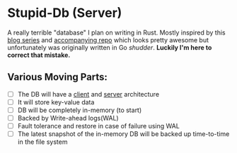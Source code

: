 # Stupid-Db (Server)

A really terrible "database" I plan on writing in Rust. Mostly inspired by this [blog series](https://kakku.org/writing-a-simple-database-part-1/) and [accompanying repo](https://github.com/amitt001/moodb/) which looks pretty awesome but unfortunately was originally written in Go *shudder*. **Luckily I'm here to correct that mistake.**

## Various Moving Parts:
- [ ] The DB will have a [client](../db-client/) and [server](./) architecture
- [ ] It will store key-value data
- [ ] DB will be completely in-memory (to start)
- [ ] Backed by Write-ahead logs(WAL)
- [ ] Fault tolerance and restore in case of failure using WAL
- [ ] The latest snapshot of the in-memory DB will be backed up time-to-time in the file system

